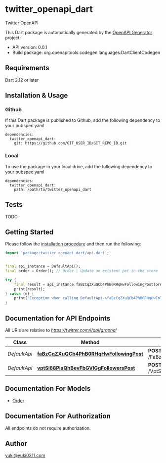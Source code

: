 # twitter_openapi_dart
Twitter OpenAPI

This Dart package is automatically generated by the [OpenAPI Generator](https://openapi-generator.tech) project:

- API version: 0.0.1
- Build package: org.openapitools.codegen.languages.DartClientCodegen

## Requirements

Dart 2.12 or later

## Installation & Usage

### Github
If this Dart package is published to Github, add the following dependency to your pubspec.yaml
```
dependencies:
  twitter_openapi_dart:
    git: https://github.com/GIT_USER_ID/GIT_REPO_ID.git
```

### Local
To use the package in your local drive, add the following dependency to your pubspec.yaml
```
dependencies:
  twitter_openapi_dart:
    path: /path/to/twitter_openapi_dart
```

## Tests

TODO

## Getting Started

Please follow the [installation procedure](#installation--usage) and then run the following:

```dart
import 'package:twitter_openapi_dart/api.dart';


final api_instance = DefaultApi();
final order = Order(); // Order | Update an existent pet in the store

try {
    final result = api_instance.faBzCqZXuQCb4PhB0RHqHwFollowingPost(order);
    print(result);
} catch (e) {
    print('Exception when calling DefaultApi->faBzCqZXuQCb4PhB0RHqHwFollowingPost: $e\n');
}

```

## Documentation for API Endpoints

All URIs are relative to *https://twitter.com/i/api/graphql*

Class | Method | HTTP request | Description
------------ | ------------- | ------------- | -------------
*DefaultApi* | [**faBzCqZXuQCb4PhB0RHqHwFollowingPost**](doc\/DefaultApi.md#fabzcqzxuqcb4phb0rhqhwfollowingpost) | **POST** /FaBzCqZXuQCb4PhB0RHqHw/Following | 
*DefaultApi* | [**vptSi88PiaQhBevFbGVlGgFollowersPost**](doc\/DefaultApi.md#vptsi88piaqhbevfbgvlggfollowerspost) | **POST** /VptSi88PiaQhBevFbGVlGg/Followers | 


## Documentation For Models

 - [Order](doc\/Order.md)


## Documentation For Authorization

 All endpoints do not require authorization.


## Author

yuki@yuki0311.com


